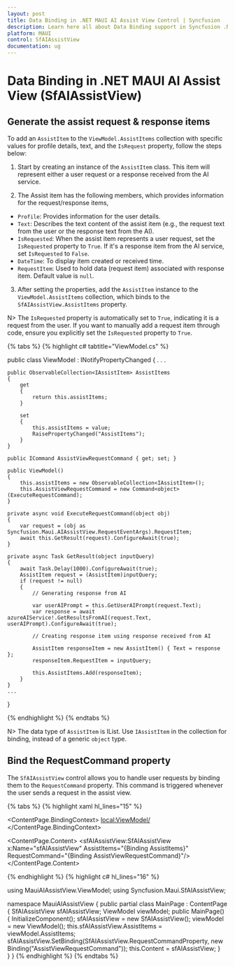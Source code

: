 ```yaml
---
layout: post
title: Data Binding in .NET MAUI AI Assist View Control | Syncfusion
description: Learn here all about Data Binding support in Syncfusion .NET MAUI AI Assist View (SfAIAssistView) control, its elements, and more.
platform: MAUI
control: SfAIAssistView
documentation: ug
---
```


# Data Binding in .NET MAUI AI Assist View (SfAIAssistView)

## Generate the assist request & response items

To add an `AssistItem` to the `ViewModel.AssistItems` collection with specific values for profile details, text, and the `IsRequest` property, follow the steps below:

1. Start by creating an instance of the `AssistItem` class. This item will represent either a user request or a response received from the AI service.

2. The Assist item has the following members, which provides information for the request/response items,

* `Profile`: Provides information for the user details.
* `Text`: Describes the text content of the assist item (e.g., the request text from the user or the response text from the AI).
* `IsRequested`: When the assist item represents a user request, set the `IsRequested` property to `True`. If it's a response item from the AI service, set `IsRequested` to `False`.
* `DateTime`: To display item created or received time.
* `RequestItem`: Used to hold data (request item) associated with response item. Default value is `null`.

3. After setting the properties, add the `AssistItem` instance to the `ViewModel.AssistItems` collection, which binds to the `SfAIAssistView.AssistItems` property.

N> The `IsRequested` property is automatically set to `True`, indicating it is a request from the user. If you want to manually add a request item through code, ensure you explicitly set the `IsRequested` property to `True`.

{% tabs %}
{% highlight c# tabtitle="ViewModel.cs" %}

public class ViewModel : INotifyPropertyChanged
{
    . . .

    public ObservableCollection<IAssistItem> AssistItems
    {
        get
        {
            return this.assistItems;
        }

        set
        {
            this.assistItems = value;
            RaisePropertyChanged("AssistItems");
        }
    }

    public ICommand AssistViewRequestCommand { get; set; }

    public ViewModel()
    {
        this.assistItems = new ObservableCollection<IAssistItem>();
        this.AssistViewRequestCommand = new Command<object>(ExecuteRequestCommand);
    }

    private async void ExecuteRequestCommand(object obj)
    {
        var request = (obj as Syncfusion.Maui.AIAssistView.RequestEventArgs).RequestItem;
        await this.GetResult(request).ConfigureAwait(true);
    }

    private async Task GetResult(object inputQuery)
    {
        await Task.Delay(1000).ConfigureAwait(true);
        AssistItem request = (AssistItem)inputQuery;
        if (request != null)
        {
            // Generating response from AI

            var userAIPrompt = this.GetUserAIPrompt(request.Text);
            var response = await azureAIService!.GetResultsFromAI(request.Text, userAIPrompt).ConfigureAwait(true);

            // Creating response item using response received from AI

            AssistItem responseItem = new AssistItem() { Text = response };
            responseItem.RequestItem = inputQuery;

            this.AssistItems.Add(responseItem);
        }
    }
    ...
}

{% endhighlight %}
{% endtabs %}

N> The data type of `AssistItem` is IList<IAssistItem>. Use `IAssistItem` in the collection for binding, instead of a generic `object` type.

## Bind the RequestCommand property
The `SfAIAssistView` control allows you to handle user requests by binding them to the `RequestCommand` property. This command is triggered whenever the user sends a request in the assist view.

{% tabs %}
{% highlight xaml hl_lines="15" %}
    
<?xml version="1.0" encoding="utf-8" ?>
<ContentPage xmlns="http://schemas.microsoft.com/dotnet/2021/maui"
                xmlns:x="http://schemas.microsoft.com/winfx/2009/xaml"
                xmlns:sfAIAssistView="clr-namespace:Syncfusion.Maui.AIAssistView;assembly=Syncfusion.Maui.AIAssistView"
                xmlns:local="clr-namespace:MauiAIAssistView.ViewModel"
                x:Class="MauiAIAssistView.MainPage">

<ContentPage.BindingContext>
    <local:ViewModel/>
</ContentPage.BindingContext>

<ContentPage.Content>
    <sfAIAssistView:SfAIAssistView x:Name="sfAIAssistView"
                                   AssistItems="{Binding AssistItems}" 
                                   RequestCommand="{Binding AssistViewRequestCommand}"/>
</ContentPage.Content>
</ContentPage>

{% endhighlight %}
{% highlight c# hl_lines="16" %}
    
using MauiAIAssistView.ViewModel;
using Syncfusion.Maui.SfAIAssistView;

namespace MauiAIAssistView
{
    public partial class MainPage : ContentPage
    {
        SfAIAssistView sfAIAssistView;
        ViewModel viewModel;
        public MainPage()
        {
            InitializeComponent();
            sfAIAssistView = new SfAIAssistView();
            viewModel = new ViewModel();
            this.sfAIAssistView.AssistItems = viewModel.AssistItems;
            sfAIAssistView.SetBinding(SfAIAssistView.RequestCommandProperty, new Binding("AssistViewRequestCommand"));
            this.Content = sfAIAssistView;
        }       
    }
}
{% endhighlight %}
{% endtabs %}
